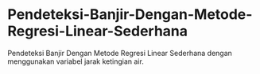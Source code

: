 # Pendeteksi-Banjir-Dengan-Metode-Regresi-Linear-Sederhana
Pendeteksi Banjir Dengan Metode Regresi Linear Sederhana dengan menggunakan variabel jarak ketingian air.
